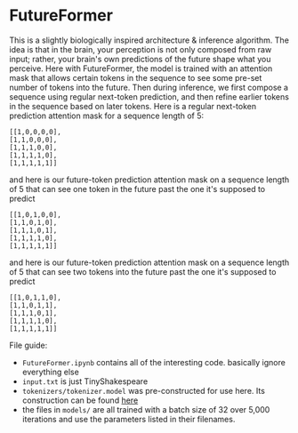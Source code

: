 # FutureFormer

This is a slightly biologically inspired architecture & inference algorithm. The idea is that in the brain, your perception is not only composed from raw input; rather, your brain's own predictions of the future shape what you perceive. Here with FutureFormer, the model is trained with an attention mask that allows certain tokens in the sequence to see some pre-set number of tokens into the future. Then during inference, we first compose a sequence using regular next-token prediction, and then refine earlier tokens in the sequence based on later tokens. Here is a regular next-token prediction attention mask for a sequence length of 5:
```
[[1,0,0,0,0],
[1,1,0,0,0],
[1,1,1,0,0],
[1,1,1,1,0],
[1,1,1,1,1]]
```
and here is our future-token prediction attention mask on a sequence length of 5 that can see one token in the future past the one it's supposed to predict
```
[[1,0,1,0,0],
[1,1,0,1,0],
[1,1,1,0,1],
[1,1,1,1,0],
[1,1,1,1,1]]
```
and here is our future-token prediction attention mask on a sequence length of 5 that can see two tokens into the future past the one it's supposed to predict
```
[[1,0,1,1,0],
[1,1,0,1,1],
[1,1,1,0,1],
[1,1,1,1,0],
[1,1,1,1,1]]
```

File guide:
- `FutureFormer.ipynb` contains all of the interesting code. basically ignore everything else
- `input.txt` is just TinyShakespeare
- `tokenizers/tokenizer.model` was pre-constructed for use here. Its construction can be found [here](https://github.com/evintunador/base_model.git)
- the files in `models/` are all trained with a batch size of 32 over 5,000 iterations and use the parameters listed in their filenames.